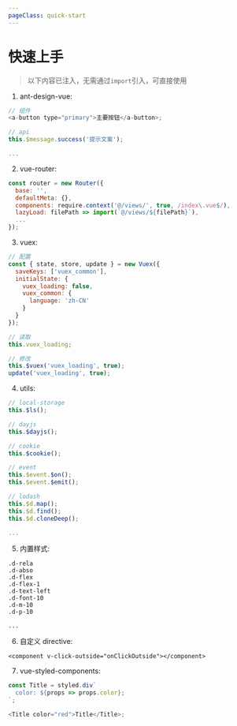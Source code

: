```yaml
---
pageClass: quick-start
---
```


# 快速上手

> 以下内容已注入，无需通过`import`引入，可直接使用

1. ant-design-vue:

```js
// 组件
<a-button type="primary">主要按钮</a-button>;

// api
this.$message.success('提示文案');

...
```

2. vue-router:

```js
const router = new Router({
  base: '',
  defaultMeta: {},
  components: require.context('@/views/', true, /index\.vue$/),
  lazyLoad: filePath => import(`@/views/${filePath}`),
  ...
});
```

3. vuex:

```js
// 配置
const { state, store, update } = new Vuex({
  saveKeys: ['vuex_common'],
  initialState: {
    vuex_loading: false,
    vuex_common: {
      language: 'zh-CN'
    }
  }
});

// 读取
this.vuex_loading;

// 修改
this.$vuex('vuex_loading', true);
update('vuex_loading', true);
```

4. utils:

```js
// local-storage
this.$ls();

// dayjs
this.$dayjs();

// cookie
this.$cookie();

// event
this.$event.$on();
this.$event.$emit();

// lodash
this.$d.map();
this.$d.find();
this.$d.cloneDeep();

...
```

5. 内置样式:

```
.d-rela
.d-abso
.d-flex
.d-flex-1
.d-text-left
.d-font-10
.d-m-10
.d-p-10

...
```

6. 自定义 directive:

```vue
<component v-click-outside="onClickOutside"></component>
```

7. vue-styled-components:

```js
const Title = styled.div`
  color: ${props => props.color};
`;

<Title color="red">Title</Title>;
```
